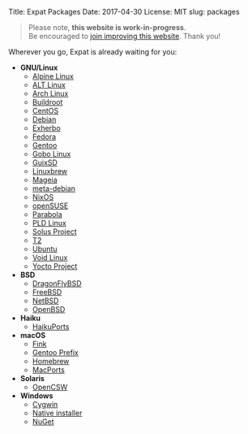 Title: Expat Packages
Date: 2017-04-30
License: MIT
slug: packages

> Please note, **this website is work-in-progress**.<br />
Be encouraged to [join improving this website](doc/contribute-website/).
Thank you!


Wherever you go, Expat is already waiting for you:

* __GNU/Linux__
    * [Alpine Linux](https://git.alpinelinux.org/cgit/aports/tree/main/expat)
    * [ALT Linux](https://packages.altlinux.org/en/Sisyphus/srpms/expat)
    * [Arch Linux](https://git.archlinux.org/svntogit/packages.git/log/trunk?h=packages/expat)
    * [Buildroot](https://git.busybox.net/buildroot/tree/package/expat)
    * [CentOS](http://centos-packages.com/7/package/expat/versions/)
    * [Debian](https://packages.debian.org/source/sid/expat)
    * [Exherbo](http://git.exherbo.org/arbor.git/tree/packages/dev-libs/expat)
    * [Fedora](https://apps.fedoraproject.org/packages/expat-devel/overview/)
    * [Gentoo](https://packages.gentoo.org/packages/dev-libs/expat)
    * [Gobo Linux](https://github.com/gobolinux/Recipes/tree/master/revisions/Expat)
    * [GuixSD](https://www.gnu.org/software/guix/packages/e.html)
    * [Linuxbrew](http://braumeister.org/formula/expat)
    * [Mageia](https://madb.mageia.org/package/show/name/expat/release/cauldron/application/0/arch/x86_64)
    * [meta-debian](https://github.com/meta-debian/meta-debian/blob/master/recipes-debian/expat/expat_debian.bb)
    * [NixOS](https://github.com/NixOS/nixpkgs/commits/master/pkgs/development/libraries/expat/default.nix)
    * [openSUSE](https://build.opensuse.org/package/show/devel:libraries:c_c++/expat)
    * [Parabola](https://www.parabola.nu/packages/testing/x86_64/expat/)
    * [PLD Linux](https://git.pld-linux.org/?p=packages/expat.git;a=summary)
    * [Solus Project](https://dev.solus-project.com/source/expat/)
    * [T2](https://svn.exactcode.de/t2/trunk/package/base/expat/expat.desc)
    * [Ubuntu](https://launchpad.net/ubuntu/+source/expat)
    * [Void Linux](https://github.com/voidlinux/void-packages/tree/master/srcpkgs/expat)
    * [Yocto Project](https://git.yoctoproject.org/cgit.cgi/poky/tree/meta/recipes-core/expat)
* __BSD__
    * [DragonFlyBSD](https://github.com/DragonFlyBSD/DPorts/tree/master/textproc/expat2)
    * [FreeBSD](https://svnweb.freebsd.org/ports/head/textproc/expat2/)
    * [NetBSD](http://pkgsrc.se/textproc/expat)
    * [OpenBSD](http://cvsweb.openbsd.org/cgi-bin/cvsweb/src/lib/libexpat/)
* __Haiku__
    * [HaikuPorts](https://github.com/haikuports/haikuports/tree/master/dev-libs/expat)
* __macOS__
    * [Fink](http://pdb.finkproject.org/pdb/package.php/expat1)
    * [Gentoo Prefix](https://packages.gentoo.org/packages/dev-libs/expat)
    * [Homebrew](http://brewformulas.org/Expat)
    * [MacPorts](https://trac.macports.org/browser/trunk/dports/textproc/expat?order=name#files)
* __Solaris__
    * [OpenCSW](https://www.opencsw.org/package/expat/)
* __Windows__
    * [Cygwin](https://cygwin.com/packages/x86_64/expat/)
    * [Native installer](https://sourceforge.net/projects/expat/files/expat_win32/)
    * [NuGet](https://www.nuget.org/packages?q=expat)
